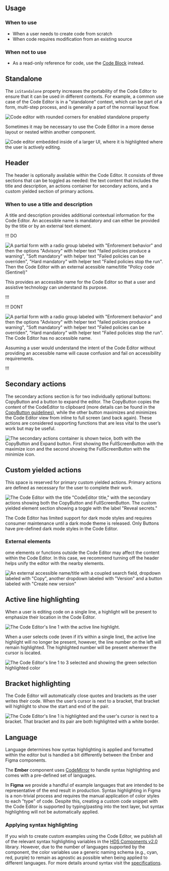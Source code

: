 ## Usage

### When to use

- When a user needs to create code from scratch
- When code requires modification from an existing source

### When not to use

- As a read-only reference for code, use the [Code Block](/components/code-block) instead.

## Standalone

The `isStandalone` property increases the portability of the Code Editor to ensure that it can be used in different contexts. For example, a common use case of the Code Editor is in a "standalone" context, which can be part of a form, multi-step process, and is generally a part of the normal layout flow.

![Code editor with rounded corners for enabled standalone property](/assets/components/code-editor/code-editor-rounded-standalone.png)

Sometimes it may be necessary to use the Code Editor in a more dense layout or nested within another component.

![Code editor embedded inside of a larger UI, where it is highlighted where the user is actively editing.](/assets/components/code-editor/code-editor-block-level.png)

## Header

The header is optionally available within the Code Editor. It consists of three sections that can be toggled as needed: the text content that includes the title and description, an actions container for secondary actions, and a custom yielded section of primary actions.

### When to use a title and description

A title and description provides additional contextual information for the Code Editor. An accessible name is mandatory and can either be provided by the title or by an external text element.

!!! DO

![A partial form with a radio group labeled with "Enforement behavior" and then the options "Advisory" with helper text "failed policies produce a warning", "Soft mandatory" with helper text "Failed policies can be overriden", "Hard mandatory" with helper text "Failed policies stop the run". Then the Code Editor with an external acessible name/title "Policy code (Sentinel)"](/assets/components/code-editor/code-editor-external-do-accessible-name.png)

This provides an accessible name for the Code Editor so that a user and assistive technology can understand its purpose.

!!!

!!! DONT

![A partial form with a radio group labeled with "Enforement behavior" and then the options "Advisory" with helper text "failed policies produce a warning", "Soft mandatory" with helper text "Failed policies can be overriden", "Hard mandatory" with helper text "Failed policies stop the run". The Code Editor has no accessible name.](/assets/components/code-editor/code-editor-external-dont-accessible-name.png)

Assuming a user would understand the intent of the Code Editor without providing an accessible name will cause confusion and fail on accessibility requirements.

!!!

## Secondary actions

The secondary actions section is for two individually optional buttons: CopyButton and a button to expand the editor. The CopyButton copies the content of the CodeEditor to clipboard (more details can be found in the [CopyButton guidelines](/components/copy/button)), while the other button maximizes and minimizes the Code Editor view from inline to full screen (and back again). These actions are considered supporting functions that are less vital to the user’s work but may be useful.

![The secondary actions container is shown twice, both with the CopyButton and Expand button. First showing the FullScreenButton with the maximize icon and the second showing the FullScreenButton with the minimize icon.](/assets/components/code-editor/code-editor-secondary-actions.png)

## Custom yielded actions

This space is reserved for primary custom yielded actions. Primary actions are defined as necessary for the user to complete their work.

![The Code Editor with the title "CodeEditor title," with the secondary actions showing both the CopyButton and FullScreenButton. The custom yielded element section showing a toggle with the label "Reveal secrets."](/assets/components/code-editor/code-editor-primary-yielded-actions.png)

The Code Editor has limited support for dark mode styles and requires consumer maintenance until a dark mode theme is released. Only Buttons have pre-defined dark mode styles in the Code Editor.

### External elements

ome elements or functions outside the Code Editor may affect the content within the Code Editor. In this case, we recommend turning off the header helps unify the editor with the nearby elements.

![An external accessible name/title with a coupled search field, dropdown labeled with "Copy", another dropdown labeled with "Version" and a button labeled with "Create new version"](/assets/components/code-editor/code-editor-external-functions.png)


## Active line highlighting

When a user is editing code on a single line, a highlight will be present to emphasize their location in the Code Editor.

![The Code Editor's line 1 with the active line highlight.](/assets/components/code-editor/code-editor-code-active-line.png)

When a user selects code (even if it’s within a single line), the active line highlight will no longer be present, however, the line number on the left will remain highlighted. The highlighted number will be present wherever the cursor is located.

![The Code Editor's line 1 to 3 selected and showing the green selection highlighted color](/assets/components/code-editor/code-editor-code-active-line.png)

## Bracket highlighting

The Code Editor will automatically close quotes and brackets as the user writes their code. When the user’s cursor is next to a bracket, that bracket will highlight to show the start and end of the pair.

![The Code Editor's line 1 is highlighted and the user's cursor is next to a bracket. That bracket and its pair are both highlighted with a white border.](/assets/components/code-editor/code-editor-bracket-highlighting.png)

## Language

Language determines how syntax highlighting is applied and formatted within the editor but is handled a bit differently between the Ember and Figma components.

The **Ember** component uses [CodeMirror](https://codemirror.net/) to handle syntax highlighting and comes with a pre-defined set of languages.

In **Figma** we provide a handful of example languages that are intended to be representative of the end result in production. Syntax highlighting in Figma is a non-trivial process and requires the manual application of color styles to each "type" of code. Despite this, creating a custom code snippet with the Code Editor is supported by typing/pasting into the text layer, but syntax highlighting will not be automatically applied.

### Applying syntax highlighting

If you wish to create custom examples using the Code Editor, we publish all of the relevant syntax highlighting variables in the [HDS Components v2.0](https://www.figma.com/design/iweq3r2Pi8xiJfD9e6lOhF/HDS-Components-v2.0?node-id=67166-37020&t=gWdKy44MzTP4cTRo-1) library. However, due to the number of languages supported by the component, the color variables use a generic naming schema (e.g., cyan, red, purple) to remain as agnostic as possible when being applied to different languages.
For more details around syntax visit the [specifications](https://helios.hashicorp.design/components/code-editor?tab=specifications).
